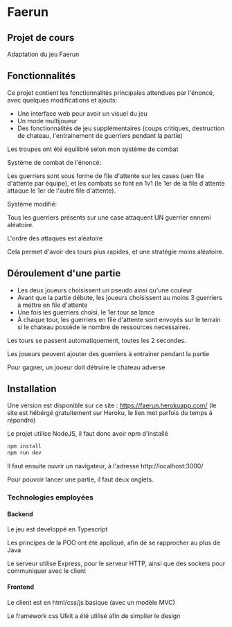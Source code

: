 # Faerun

## Projet de cours

Adaptation du jeu Faerun

## Fonctionnalités

Ce projet contient les fonctionnalités principales attendues par l'énoncé, avec quelques modifications et ajouts:

 - Une interface web pour avoir un visuel du jeu
 - Un mode multijoueur
 - Des fonctionnalités de jeu supplémentaires (coups critiques, destruction de chateau, l'entrainement de guerriers pendant la partie)

Les troupes ont été équilibré selon mon système de combat

Système de combat de l'énoncé:

Les guerriers sont sous forme de file d'attente sur les cases (uen file d'attente par équipe), et les combats se font en 1v1 (le 1er de la file d'attente attaque le 1er de l'autre file d'attente).

Système modifié:

Tous les guerriers présents sur une case attaquent UN guerrier ennemi aléatoire.

L'ordre des attaques est aléatoire

Cela permet d'avoir des tours plus rapides, et une stratégie moins aléatoire.

## Déroulement d'une partie

 - Les deux joueurs choisissent un pseudo ainsi qu'une couleur
 - Avant que la partie débute, les joueurs choisissent au moins 3 guerriers à mettre en file d'attente
 - Une fois les guerriers choisi, le 1er tour se lance
 - À chaque tour, les guerriers en file d'attente sont envoyés sur le terrain si le chateau possède le nombre de ressources necessaires.
 
 Les tours se passent automatiquement, toutes les 2 secondes.
 
 Les joueurs peuvent ajouter des guerriers à entrainer pendant la partie

 Pour gagner, un joueur doit détruire le chateau adverse

## Installation

Une version est disponible sur ce site : https://faerun.herokuapp.com/ (le site est hébérgé gratuitement sur Heroku, le lien met parfois du temps à répondre)

Le projet utilise NodeJS, il faut donc avoir npm d'installé

```bash
npm install
npm run dev
```

Il faut ensuite ouvrir un navigateur, à l'adresse http://localhost:3000/

Pour pouvoir lancer une partie, il faut deux onglets. 

### Technologies employées

#### Backend

Le jeu est developpé en Typescript

Les principes de la POO ont été appliqué, afin de se rapprocher au plus de Java

Le serveur utilise Express, pour le serveur HTTP, ainsi que des sockets pour communiquer avec le client

#### Frontend

Le client est en html/css/js basique (avec un modèle MVC)

Le framework css UIkit a été utilisé afin de simplier le design
